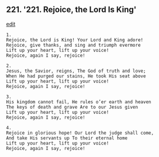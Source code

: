 
## 221.  '221. Rejoice, the Lord Is King'
[edit](https://docs.google.com/document/d/1muUq1Q5gM%2DMhJCuHRk1ZCAHP2MCcSWdQ/edit?mode=html)






    1.
    Rejoice, the Lord is King! Your Lord and King adore!
    Rejoice, give thanks, and sing and triumph evermore
    Lift up your heart, lift up your voice!
    Rejoice, again I say, rejoice!

    2.
    Jesus, the Savior, reigns, The God of truth and love;
    When He had purged our stains, He took His seat above
    Lift up your heart, lift up your voice!
    Rejoice, again I say, rejoice!

    3.
    His kingdom cannot fail, He rules o’er earth and heaven
    The keys of death and grave Are to our Jesus given
    Lift up your heart, lift up your voice!
    Rejoice, again I say, rejoice!

    4.
    Rejoice in glorious hope! Our Lord the judge shall come,
    And take His servants up To their eternal home
    Lift up your heart, lift up your voice!
    Rejoice, again I say, rejoice!
